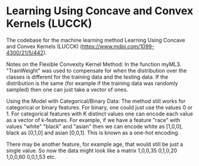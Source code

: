 # Learning Using Concave and Convex Kernels (LUCCK)
The codebase for the machine learning method Learning Using Concave and Convex Kernels (LUCCK) (https://www.mdpi.com/1099-4300/21/5/442).

Notes on the Flexible Convexity Kernel Method:
In the function myML3. "TrainWeight" was used to compensate for when the distribution over the classes is different for the training data and the testing data. If the distribution is the same (for example if the training data was randomly sampled) then one
can just take a vector of ones.

Using the Model with Categorical/Binary Data:
The method still works for categorical or binary features.
For binary, one could just use the values 0 or 1.
For categorical features with K distinct values one can encode each value as a vector of k-features.
For example, if we have a feature "race" with values "white" "black" and "asian" then we can encode white as [1,0,0], black as [0,1,0] and asian [0,0,1]. This is known as a one-hot encoding.

There may be another feature, for example age, that would still be just a single value. So now the data might look like a matrix
1,0,0,35
0,1,0,20
1,0,0,60
0,0,1,53
etc.